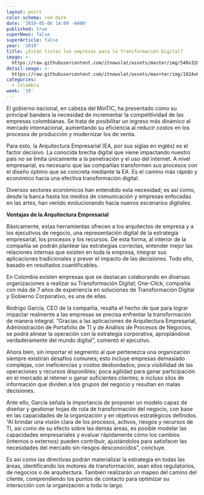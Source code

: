 ```yaml
---
layout: posts
color-schema: red-dark
date: '2019-05-06 14:09 -0400'
published: true
superNews: false
superArticle: false
year: '2019'
title: ¿Están listas las empresas para la Transformación Digital?
image: >-
  https://raw.githubusercontent.com/itnewslat/assets/master/img/540x320/TransformacionDigital-p.jpg
detail-image: >-
  https://raw.githubusercontent.com/itnewslat/assets/mas+ter/img/1024x680/TransformacionDigital-g.jpg
categories:
  - Colombia
week: '19'
---
```


El gobierno nacional, en cabeza del MinTIC, ha presentado como su principal bandera la necesidad de incrementar la competitividad de las empresas colombianas. Se trata de posibilitar un ingreso más dinámico al mercado internacional, aumentando su eficiencia al reducir costos en los procesos de producción y modernizar los de venta. 

Para esto, la Arquitectura Empresarial (EA, por sus siglas en inglés) es el factor decisivo. La conocida brecha digital que viene impactando nuestro país no se limita únicamente a la penetración y el uso del internet. A nivel empresarial, es necesario que las compañías transformen sus procesos con el diseño óptimo que se concreta mediante la EA. Es el camino más rápido y económico hacia una efectiva transformación digital. 

Diversos sectores económicos han entendido esta necesidad; es así como, desde la banca hasta los medios de comunicación y empresas enfocadas en las artes, han venido evolucionando hacia nuevos escenarios digitales. 

**Ventajas de la Arquitectura Empresarial**

Básicamente, estas herramientas ofrecen a los arquitectos de empresa y a los ejecutivos de negocio, una representación digital de la estrategia empresarial, los procesos y los recursos. De esta forma, al interior de la compañía se podrán plantear las estrategias correctas, entender mejor las relaciones internas que existen en toda la empresa, integrar sus aplicaciones tradicionales y prever el impacto de las decisiones. Todo ello, basado en resultados cuantificables.

En Colombia existen empresas que se destacan colaborando en diversas organizaciones a realizar su Transformación Digital; One-Click, compañía con más de 7 años de experiencia en soluciones de Transformación Digital y Gobierno Corporativo, es una de ellas. 

Rodrigo García, CEO de la compañía, resalta el hecho de que para lograr impactar realmente a las empresas se precisa enfrentar la transformación de manera integral. “Gracias a las aplicaciones de Arquitectura Empresarial, Administración de Portafolio de TI y de Análisis de Procesos de Negocios, se podrá alinear la operación con la estrategia corporativa, apropiándose verdaderamente del mundo digital”, comentó el ejecutivo. 

Ahora bien, sin importar el segmento al que pertenezca una organización siempre existirán desafíos comunes; esto incluye empresas demasiado complejas, con ineficiencias y costos desbordados; poca visibilidad de las operaciones y recursos disponibles; poca agilidad para ganar participación en el mercado al retener o ganar suficientes clientes; e incluso silos de información que dividen a los grupos del negocio y resultan en malas decisiones.

Ante ello, García señala la importancia de proponer un modelo capaz de diseñar y gestionar hojas de ruta de transformación del negocio, con base en las capacidades de la organización y en objetivos estratégicos definidos. “Al brindar una visión clara de los procesos, activos, riesgos y recursos de TI, así como de su efecto sobre las demás áreas, es posible modelar las capacidades empresariales y evaluar rápidamente cómo los cambios (internos o externos) pueden contribuir, ajustándolos para satisfacer las necesidades del mercado sin riesgos desconocidos”, concluye.

Es así como las directivas podrán materializar la estrategia en todas las áreas, identificando los motores de transformación, sean ellos regulatorios, de negocios o de arquitectura. También realizarán un mapeo del camino del cliente, comprendiendo los puntos de contacto para optimizar su interacción con la organización a todo lo largo.